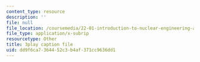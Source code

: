```yaml
---
content_type: resource
description: ''
file: null
file_location: /coursemedia/22-01-introduction-to-nuclear-engineering-and-ionizing-radiation-fall-2016/dd9f6ca7364452c3b4af371cc9636dd1_ORbfdLUl0ik.vtt
file_type: application/x-subrip
resourcetype: Other
title: 3play caption file
uid: dd9f6ca7-3644-52c3-b4af-371cc9636dd1
---
```

